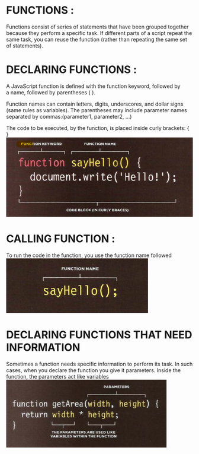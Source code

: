 # FUNCTIONS :
Functions consist of series of statements that have been grouped together because they perform a specific task. If different parts of a script repeat the same task, you can
reuse the function (rather than repeating the same set of statements).




# DECLARING FUNCTIONS :

A JavaScript function is defined with the function keyword, followed by a name, followed by parentheses ( ).

Function names can contain letters, digits, underscores, and dollar signs (same rules as variables). The parentheses may include parameter names separated by commas:(parameter1, parameter2, ...)

The code to be executed, by the function, is placed inside curly brackets: { }
![image](./js.PNG)

# CALLING FUNCTION :
To run the code in the function, you use the function name followed
![image](./css3.PNG)




# DECLARING FUNCTIONS THAT NEED INFORMATION

Sometimes a function needs specific information to perform its task. In such cases, when you declare the function you give it parameters. Inside the function, the parameters act like variables
![image](./9.png)
  



  





